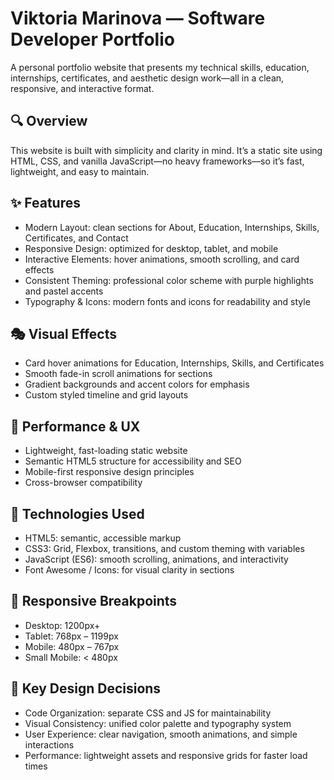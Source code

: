 ﻿# Viktoria Marinova — Software Developer Portfolio
A personal portfolio website that presents my technical skills, education, internships, certificates, and aesthetic design work—all in a clean, responsive, and interactive format.

## 🔍 Overview
This website is built with simplicity and clarity in mind. It’s a static site using HTML, CSS, and vanilla JavaScript—no heavy frameworks—so it’s fast, lightweight, and easy to maintain.

## ✨ Features
- Modern Layout: clean sections for About, Education, Internships, Skills, Certificates, and Contact
- Responsive Design: optimized for desktop, tablet, and mobile
- Interactive Elements: hover animations, smooth scrolling, and card effects
- Consistent Theming: professional color scheme with purple highlights and pastel accents
- Typography & Icons: modern fonts and icons for readability and style

## 🎭 Visual Effects
- Card hover animations for Education, Internships, Skills, and Certificates
- Smooth fade-in scroll animations for sections
- Gradient backgrounds and accent colors for emphasis
- Custom styled timeline and grid layouts

## 🚀 Performance & UX
- Lightweight, fast-loading static website
- Semantic HTML5 structure for accessibility and SEO
- Mobile-first responsive design principles
- Cross-browser compatibility

## 🔧 Technologies Used
- HTML5: semantic, accessible markup
- CSS3: Grid, Flexbox, transitions, and custom theming with variables
- JavaScript (ES6): smooth scrolling, animations, and interactivity
- Font Awesome / Icons: for visual clarity in sections

## 📱 Responsive Breakpoints
- Desktop: 1200px+
- Tablet: 768px – 1199px
- Mobile: 480px – 767px
- Small Mobile: < 480px

## 🎯 Key Design Decisions
- Code Organization: separate CSS and JS for maintainability
- Visual Consistency: unified color palette and typography system
- User Experience: clear navigation, smooth animations, and simple interactions
- Performance: lightweight assets and responsive grids for faster load times


